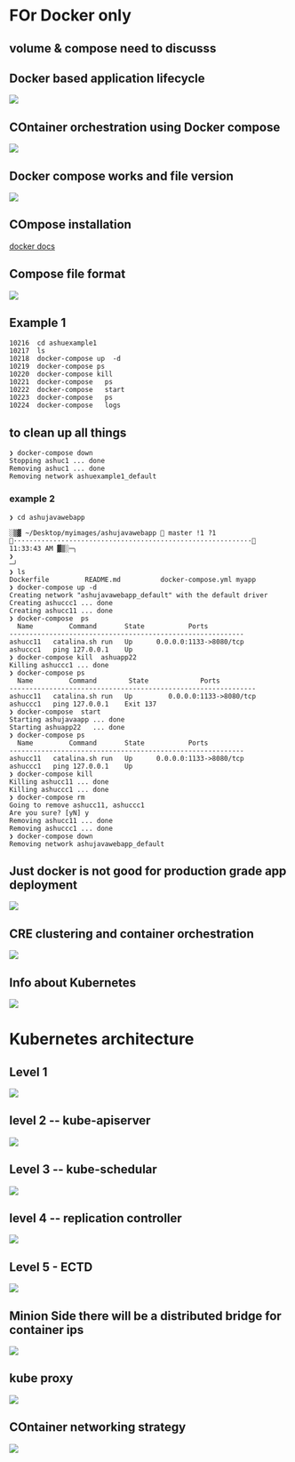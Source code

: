 # FOr Docker only 
## volume & compose need to discusss


## Docker based application lifecycle 

<img src="appdep.png">


## COntainer orchestration using Docker compose 

<img src="compose.png">

## Docker compose works and file version 

<img src="cv.png">

## COmpose installation 

[docker docs](https://docs.docker.com/compose/install/)

## Compose file format 

<img src="composefile.png">

## Example 1

```
10216  cd ashuexample1
10217  ls
10218  docker-compose up  -d
10219  docker-compose ps
10220  docker-compose kill 
10221  docker-compose   ps
10222  docker-compose   start
10223  docker-compose   ps
10224  docker-compose   logs 

```

## to clean up all things 

```
❯ docker-compose down
Stopping ashuc1 ... done
Removing ashuc1 ... done
Removing network ashuexample1_default

```

### example 2

```
❯ cd ashujavawebapp

░▒▓ ~/Desktop/myimages/ashujavawebapp  master !1 ?1 ···························································· 11:33:43 AM ▓▒░─╮
❯                                                                                                                                  ─╯
❯ ls
Dockerfile         README.md          docker-compose.yml myapp
❯ docker-compose up -d
Creating network "ashujavawebapp_default" with the default driver
Creating ashuccc1 ... done
Creating ashucc11 ... done
❯ docker-compose  ps
  Name         Command       State           Ports         
-----------------------------------------------------------
ashucc11   catalina.sh run   Up      0.0.0.0:1133->8080/tcp
ashuccc1   ping 127.0.0.1    Up                            
❯ docker-compose kill  ashuapp22
Killing ashuccc1 ... done
❯ docker-compose ps
  Name         Command        State             Ports         
--------------------------------------------------------------
ashucc11   catalina.sh run   Up         0.0.0.0:1133->8080/tcp
ashuccc1   ping 127.0.0.1    Exit 137                         
❯ docker-compose  start
Starting ashujavaapp ... done
Starting ashuapp22   ... done
❯ docker-compose ps
  Name         Command       State           Ports         
-----------------------------------------------------------
ashucc11   catalina.sh run   Up      0.0.0.0:1133->8080/tcp
ashuccc1   ping 127.0.0.1    Up                            
❯ docker-compose kill
Killing ashucc11 ... done
Killing ashuccc1 ... done
❯ docker-compose rm
Going to remove ashucc11, ashuccc1
Are you sure? [yN] y
Removing ashucc11 ... done
Removing ashuccc1 ... done
❯ docker-compose down
Removing network ashujavawebapp_default

```

## Just docker is not good for production grade app deployment 

<img src="reason.png">

## CRE clustering and container orchestration 

<img src="orch.png">


## Info about Kubernetes 

<img src="info.png">


# Kubernetes architecture  

## Level 1 

<img src="k8sarch1.png">

## level 2 -- kube-apiserver

<img src="apis.png">

## Level 3 -- kube-schedular 

<img src="ksch.png">

## level 4 -- replication controller 

<img src="rc.png">


## Level 5 - ECTD 

<img src="etcd.png">

## Minion Side there will be a distributed bridge for container ips 

<img src="br.png">

## kube proxy 

<img src="kprox.png">

## COntainer networking strategy


<img src="cnet.png">



